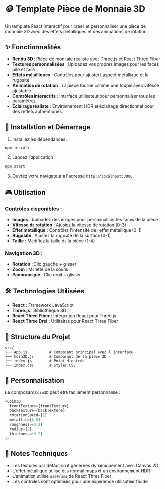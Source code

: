# 🪙 Template Pièce de Monnaie 3D

Un template React interactif pour créer et personnaliser une pièce de monnaie 3D avec des effets métalliques et des animations de rotation.

## ✨ Fonctionnalités

- **Rendu 3D** : Pièce de monnaie réaliste avec Three.js et React Three Fiber
- **Textures personnalisées** : Uploadez vos propres images pour les faces pile et face
- **Effets métalliques** : Contrôles pour ajuster l'aspect métallique et la rugosité
- **Animation de rotation** : La pièce tourne comme une toupie avec vitesse ajustable
- **Contrôles interactifs** : Interface utilisateur pour personnaliser tous les paramètres
- **Éclairage réaliste** : Environnement HDR et éclairage directionnel pour des reflets authentiques

## 🚀 Installation et Démarrage

1. Installez les dépendances :
```bash
npm install
```

2. Lancez l'application :
```bash
npm start
```

3. Ouvrez votre navigateur à l'adresse `http://localhost:3000`

## 🎮 Utilisation

### Contrôles disponibles :
- **Images** : Uploadez des images pour personnaliser les faces de la pièce
- **Vitesse de rotation** : Ajustez la vitesse de rotation (0-3)
- **Effet métallique** : Contrôlez l'intensité de l'effet métallique (0-1)
- **Rugosité** : Ajustez la rugosité de la surface (0-1)
- **Taille** : Modifiez la taille de la pièce (1-4)

### Navigation 3D :
- **Rotation** : Clic gauche + glisser
- **Zoom** : Molette de la souris
- **Panoramique** : Clic droit + glisser

## 🛠️ Technologies Utilisées

- **React** : Framework JavaScript
- **Three.js** : Bibliothèque 3D
- **React Three Fiber** : Intégration React pour Three.js
- **React Three Drei** : Utilitaires pour React Three Fiber

## 📁 Structure du Projet

```
src/
├── App.js          # Composant principal avec l'interface
├── Coin3D.js       # Composant de la pièce 3D
├── index.js        # Point d'entrée
└── index.css       # Styles CSS
```

## 🎨 Personnalisation

Le composant `Coin3D` peut être facilement personnalisé :

```javascript
<Coin3D 
  frontTexture={frontTexture}
  backTexture={backTexture}
  rotationSpeed={1}
  metallic={0.8}
  roughness={0.2}
  radius={2}
  thickness={0.2}
/>
```

## 📝 Notes Techniques

- Les textures par défaut sont générées dynamiquement avec Canvas 2D
- L'effet métallique utilise des normal maps et un environnement HDR
- L'animation utilise `useFrame` de React Three Fiber
- Les contrôles sont optimisés pour une expérience utilisateur fluide
